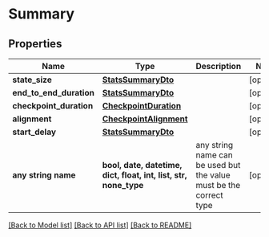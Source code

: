 # Summary


## Properties
Name | Type | Description | Notes
------------ | ------------- | ------------- | -------------
**state_size** | [**StatsSummaryDto**](StatsSummaryDto.md) |  | [optional] 
**end_to_end_duration** | [**StatsSummaryDto**](StatsSummaryDto.md) |  | [optional] 
**checkpoint_duration** | [**CheckpointDuration**](CheckpointDuration.md) |  | [optional] 
**alignment** | [**CheckpointAlignment**](CheckpointAlignment.md) |  | [optional] 
**start_delay** | [**StatsSummaryDto**](StatsSummaryDto.md) |  | [optional] 
**any string name** | **bool, date, datetime, dict, float, int, list, str, none_type** | any string name can be used but the value must be the correct type | [optional]

[[Back to Model list]](../README.md#documentation-for-models) [[Back to API list]](../README.md#documentation-for-api-endpoints) [[Back to README]](../README.md)


